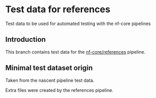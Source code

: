 # Test data for references

Test data to be used for automated testing with the nf-core pipelines

## Introduction

This branch contains test data for the [nf-core/references](https://github.com/nf-core/references) pipeline.

## Minimal test dataset origin

Taken from the nascent pipeline test data.

Extra files were created by the references pipeline.
